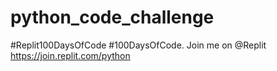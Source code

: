 # python_code_challenge
#Replit100DaysOfCode #100DaysOfCode. Join me on @Replit https://join.replit.com/python
